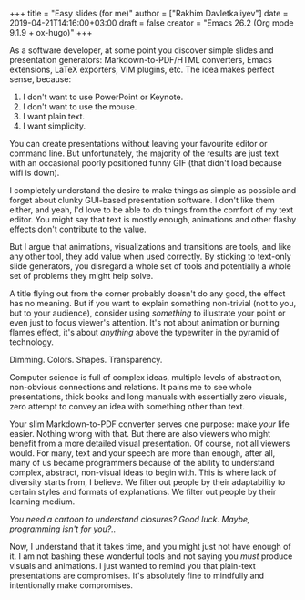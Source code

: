 +++
title = "Easy slides (for me)"
author = ["Rakhim Davletkaliyev"]
date = 2019-04-21T14:16:00+03:00
draft = false
creator = "Emacs 26.2 (Org mode 9.1.9 + ox-hugo)"
+++

As a software developer, at some point you discover simple slides and presentation generators: Markdown-to-PDF/HTML converters, Emacs extensions, LaTeX exporters, VIM plugins, etc. The idea makes perfect sense, because:

1.  I don't want to use PowerPoint or Keynote.
2.  I don't want to use the mouse.
3.  I want plain text.
4.  I want simplicity.

You can create presentations without leaving your favourite editor or command line. But unfortunately, the majority of the results are just text with an occasional poorly positioned funny GIF (that didn't load because wifi is down).

I completely understand the desire to make things as simple as possible and forget about clunky GUI-based presentation software. I don't like them either, and yeah, I'd love to be able to do things from the comfort of my text editor. You might say that text is mostly enough, animations and other flashy effects don't contribute to the value.

But I argue that animations, visualizations and transitions are tools, and like any other tool, they add value when used correctly. By sticking to text-only slide generators, you disregard a whole set of tools and potentially a whole set of problems they might help solve.

A title flying out from the corner probably doesn't do any good, the effect has no meaning. But if you want to explain something non-trivial (not to you, but to your audience), consider using _something_ to illustrate your point or even just to focus viewer's attention. It's not about animation or burning flames effect, it's about _anything_ above the typewriter in the pyramid of technology.

Dimming. Colors. Shapes. Transparency.

Computer science is full of complex ideas, multiple levels of abstraction, non-obvious connections and relations. It pains me to see whole presentations, thick books and long manuals with essentially zero visuals, zero attempt to convey an idea with something other than text.

Your slim Markdown-to-PDF converter serves one purpose: make _your_ life easier. Nothing wrong with that. But there are also viewers who might benefit from a more detailed visual presentation. Of course, not all viewers would. For many, text and your speech are more than enough, after all, many of us became programmers because of the ability to understand complex, abstract, non-visual ideas to begin with. This is where lack of diversity starts from, I believe. We filter out people by their adaptability to certain styles and formats of explanations. We filter out people by their learning medium.

_You need a cartoon to understand closures? Good luck. Maybe, programming isn't for you?.._

Now, I understand that it takes time, and you might just not have enough of it. I am not bashing these wonderful tools and not saying you _must_ produce visuals and animations. I just wanted to remind you that plain-text presentations are compromises. It's absolutely fine to mindfully and intentionally make compromises.
